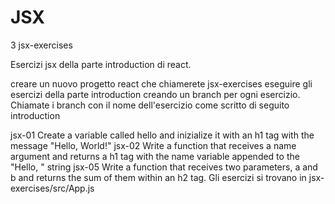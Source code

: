 # JSX
3 jsx-exercises

Esercizi jsx della parte introduction di react.

creare un nuovo progetto react che chiamerete jsx-exercises
eseguire gli esercizi della parte introduction creando un branch per ogni esercizio. Chiamate i branch con il nome dell'esercizio come scritto di seguito
introduction

jsx-01 Create a variable called hello and inizialize it with an h1 tag with the message "Hello, World!"
jsx-02 Write a function that receives a name argument and returns a h1 tag with the name variable appended to the "Hello, " string
jsx-05 Write a function that receives two parameters, a and b and returns the sum of them within an h2 tag.
Gli esercizi si trovano in jsx-exercises/src/App.js
